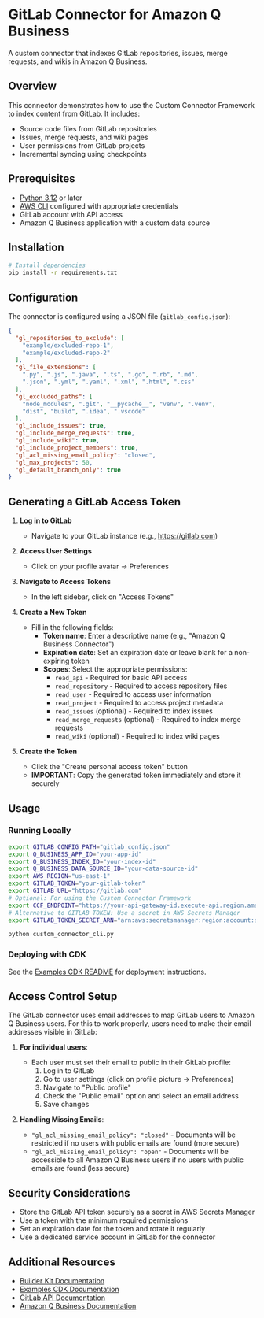 # GitLab Connector for Amazon Q Business

A custom connector that indexes GitLab repositories, issues, merge requests, and wikis in Amazon Q Business.

## Overview

This connector demonstrates how to use the Custom Connector Framework to index content from GitLab. It includes:

- Source code files from GitLab repositories
- Issues, merge requests, and wiki pages
- User permissions from GitLab projects
- Incremental syncing using checkpoints

## Prerequisites

- [Python 3.12](https://www.python.org/downloads/) or later
- [AWS CLI](https://docs.aws.amazon.com/cli/latest/userguide/getting-started-install.html) configured with appropriate credentials
- GitLab account with API access
- Amazon Q Business application with a custom data source

## Installation

```bash
# Install dependencies
pip install -r requirements.txt
```

## Configuration

The connector is configured using a JSON file (`gitlab_config.json`):

```json
{
  "gl_repositories_to_exclude": [
    "example/excluded-repo-1",
    "example/excluded-repo-2"
  ],
  "gl_file_extensions": [
    ".py", ".js", ".java", ".ts", ".go", ".rb", ".md", 
    ".json", ".yml", ".yaml", ".xml", ".html", ".css"
  ],
  "gl_excluded_paths": [
    "node_modules", ".git", "__pycache__", "venv", ".venv",
    "dist", "build", ".idea", ".vscode"
  ],
  "gl_include_issues": true,
  "gl_include_merge_requests": true,
  "gl_include_wiki": true,
  "gl_include_project_members": true,
  "gl_acl_missing_email_policy": "closed",
  "gl_max_projects": 50,
  "gl_default_branch_only": true
}
```

## Generating a GitLab Access Token

1. **Log in to GitLab**
   - Navigate to your GitLab instance (e.g., https://gitlab.com)

2. **Access User Settings**
   - Click on your profile avatar → Preferences

3. **Navigate to Access Tokens**
   - In the left sidebar, click on "Access Tokens"

4. **Create a New Token**
   - Fill in the following fields:
     - **Token name**: Enter a descriptive name (e.g., "Amazon Q Business Connector")
     - **Expiration date**: Set an expiration date or leave blank for a non-expiring token
     - **Scopes**: Select the appropriate permissions:
       - `read_api` - Required for basic API access
       - `read_repository` - Required to access repository files
       - `read_user` - Required to access user information
       - `read_project` - Required to access project metadata
       - `read_issues` (optional) - Required to index issues
       - `read_merge_requests` (optional) - Required to index merge requests
       - `read_wiki` (optional) - Required to index wiki pages

5. **Create the Token**
   - Click the "Create personal access token" button
   - **IMPORTANT**: Copy the generated token immediately and store it securely

## Usage

### Running Locally

```bash
export GITLAB_CONFIG_PATH="gitlab_config.json"
export Q_BUSINESS_APP_ID="your-app-id"
export Q_BUSINESS_INDEX_ID="your-index-id"
export Q_BUSINESS_DATA_SOURCE_ID="your-data-source-id"
export AWS_REGION="us-east-1"
export GITLAB_TOKEN="your-gitlab-token"
export GITLAB_URL="https://gitlab.com"
# Optional: For using the Custom Connector Framework
export CCF_ENDPOINT="https://your-api-gateway-id.execute-api.region.amazonaws.com/prod/"
# Alternative to GITLAB_TOKEN: Use a secret in AWS Secrets Manager
export GITLAB_TOKEN_SECRET_ARN="arn:aws:secretsmanager:region:account:secret:name"

python custom_connector_cli.py
```

### Deploying with CDK

See the [Examples CDK README](../cdk/README.md) for deployment instructions.

## Access Control Setup

The GitLab connector uses email addresses to map GitLab users to Amazon Q Business users. For this to work properly, users need to make their email addresses visible in GitLab:

1. **For individual users**:
   - Each user must set their email to public in their GitLab profile:
     1. Log in to GitLab
     2. Go to user settings (click on profile picture → Preferences)
     3. Navigate to "Public profile"
     4. Check the "Public email" option and select an email address
     5. Save changes

2. **Handling Missing Emails**:
   - `"gl_acl_missing_email_policy": "closed"` - Documents will be restricted if no users with public emails are found (more secure)
   - `"gl_acl_missing_email_policy": "open"` - Documents will be accessible to all Amazon Q Business users if no users with public emails are found (less secure)

## Security Considerations

- Store the GitLab API token securely as a secret in AWS Secrets Manager
- Use a token with the minimum required permissions
- Set an expiration date for the token and rotate it regularly
- Use a dedicated service account in GitLab for the connector

## Additional Resources

- [Builder Kit Documentation](../../README.md)
- [Examples CDK Documentation](../cdk/README.md)
- [GitLab API Documentation](https://docs.gitlab.com/ee/api/)
- [Amazon Q Business Documentation](https://docs.aws.amazon.com/amazonq/latest/qbusiness-ug/custom-connector.html)

